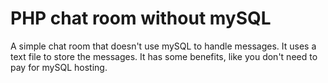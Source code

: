 # PHP chat room without mySQL

A simple chat room that doesn't use mySQL to handle messages. It uses a text file to store the messages.
It has some benefits, like you don't need to pay for mySQL hosting.
